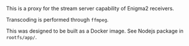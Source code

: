 This is a proxy for the stream server capability of Enigma2 receivers.

Transcoding is performed through `ffmpeg`.

This was designed to be built as a Docker image. See Nodejs package in `rootfs/app/`.
